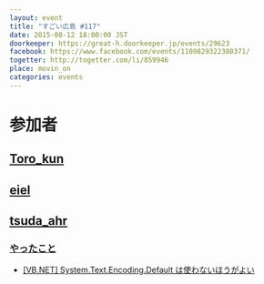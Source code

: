 ```yaml
---
layout: event
title: "すごい広島 #117"
date: 2015-08-12 18:00:00 JST
doorkeeper: https://great-h.doorkeeper.jp/events/29623
facebook: https://www.facebook.com/events/1109829322380371/
togetter: http://togetter.com/li/859946
place: movin_on
categories: events
---
```


# 参加者


## [Toro_kun](https://twitter.com/Toro_kun)


## [eiel](http://eiel.info/)


## [tsuda_ahr](http://twitter.com/tsuda_ahr)

### [やったこと](https://github.com/great-h/great-h.github.io/issues/1686)

* [\[VB.NET\] System.Text.Encoding.Default は使わないほうがよい](http://ooltcloud.expressweb.jp/201508/article_13200024.html)
